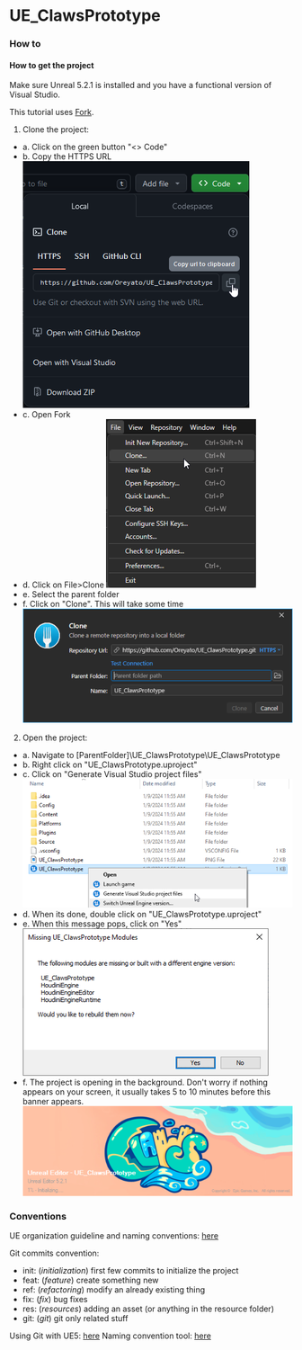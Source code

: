 # UE_ClawsPrototype

### How to
#### How to get the project

Make sure Unreal 5.2.1 is installed and you have a functional version of Visual Studio.

This tutorial uses [Fork](https://git-fork.com/).

1. Clone the project:
- a. Click on the green button "<> Code"
- b. Copy the HTTPS URL
![image](/Resources/HowTo/HT_Launch_01.png)
- c. Open Fork 
- d. Click on File>Clone
![image](/Resources/HowTo/HT_Launch_02.png)
- e. Select the parent folder
- f. Click on "Clone". This will take some time
![image](/Resources/HowTo/HT_Launch_03.png)

2. Open the project:
- a. Navigate to [ParentFolder]\UE_ClawsPrototype\UE_ClawsPrototype
- b. Right click on "UE_ClawsPrototype.uproject"
- c. Click on "Generate Visual Studio project files"
![image](/Resources/HowTo/HT_Launch_04.png)
- d. When its done, double click on "UE_ClawsPrototype.uproject"
- e. When this message pops, click on "Yes"
![image](/Resources/HowTo/HT_Launch_05.png)
- f. The project is opening in the background. Don't worry if nothing appears on your screen, it usually takes 5 to 10 minutes before this banner appears.
![image](/Resources/HowTo/HT_Launch_06.png)


### Conventions

UE organization guideline and naming conventions: [here](https://github.com/Allar/ue5-style-guide)

Git commits convention:
- init: (*initialization*) first few commits to initialize the project
- feat: (*feature*) create something new
- ref: (*refactoring*) modify an already existing thing
- fix: (*fix*) bug fixes
- res: (*resources*) adding an asset (or anything in the resource folder)
- git: (*git*) git only related stuff

Using Git with UE5: [here](https://docs.unrealengine.com/5.0/en-US/source-control-in-unreal-engine/)
Naming convention tool: [here](https://www.unrealdirective.com/resource/asset-naming-conventions)